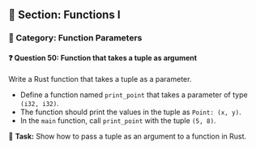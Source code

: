 ## 📘 Section: Functions I  
### 🔹 Category: Function Parameters  
#### ❓ Question 50: Function that takes a tuple as argument

Write a Rust function that takes a tuple as a parameter.

- Define a function named `print_point` that takes a parameter of type `(i32, i32)`.
- The function should print the values in the tuple as `Point: (x, y)`.
- In the `main` function, call `print_point` with the tuple `(5, 8)`.

🔧 **Task:** Show how to pass a tuple as an argument to a function in Rust.
